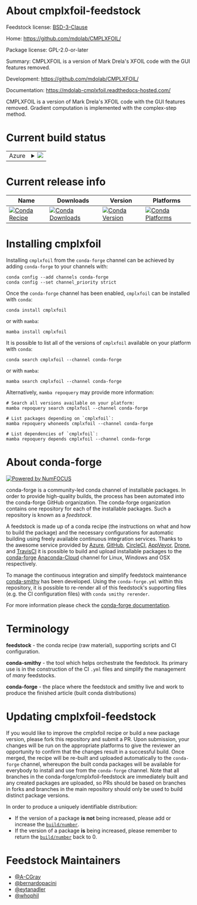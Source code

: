 About cmplxfoil-feedstock
=========================

Feedstock license: [BSD-3-Clause](https://github.com/conda-forge/cmplxfoil-feedstock/blob/main/LICENSE.txt)

Home: https://github.com/mdolab/CMPLXFOIL/

Package license: GPL-2.0-or-later

Summary: CMPLXFOIL is a version of Mark Drela's XFOIL code with the GUI features removed.

Development: https://github.com/mdolab/CMPLXFOIL/

Documentation: https://mdolab-cmplxfoil.readthedocs-hosted.com/

CMPLXFOIL is a version of Mark Drela's XFOIL code with the GUI features removed.
Gradient computation is implemented with the complex-step method.


Current build status
====================


<table>
    
  <tr>
    <td>Azure</td>
    <td>
      <details>
        <summary>
          <a href="https://dev.azure.com/conda-forge/feedstock-builds/_build/latest?definitionId=17666&branchName=main">
            <img src="https://dev.azure.com/conda-forge/feedstock-builds/_apis/build/status/cmplxfoil-feedstock?branchName=main">
          </a>
        </summary>
        <table>
          <thead><tr><th>Variant</th><th>Status</th></tr></thead>
          <tbody><tr>
              <td>linux_64_numpy1.22python3.10.____cpython</td>
              <td>
                <a href="https://dev.azure.com/conda-forge/feedstock-builds/_build/latest?definitionId=17666&branchName=main">
                  <img src="https://dev.azure.com/conda-forge/feedstock-builds/_apis/build/status/cmplxfoil-feedstock?branchName=main&jobName=linux&configuration=linux%20linux_64_numpy1.22python3.10.____cpython" alt="variant">
                </a>
              </td>
            </tr><tr>
              <td>linux_64_numpy1.22python3.8.____cpython</td>
              <td>
                <a href="https://dev.azure.com/conda-forge/feedstock-builds/_build/latest?definitionId=17666&branchName=main">
                  <img src="https://dev.azure.com/conda-forge/feedstock-builds/_apis/build/status/cmplxfoil-feedstock?branchName=main&jobName=linux&configuration=linux%20linux_64_numpy1.22python3.8.____cpython" alt="variant">
                </a>
              </td>
            </tr><tr>
              <td>linux_64_numpy1.22python3.9.____73_pypy</td>
              <td>
                <a href="https://dev.azure.com/conda-forge/feedstock-builds/_build/latest?definitionId=17666&branchName=main">
                  <img src="https://dev.azure.com/conda-forge/feedstock-builds/_apis/build/status/cmplxfoil-feedstock?branchName=main&jobName=linux&configuration=linux%20linux_64_numpy1.22python3.9.____73_pypy" alt="variant">
                </a>
              </td>
            </tr><tr>
              <td>linux_64_numpy1.22python3.9.____cpython</td>
              <td>
                <a href="https://dev.azure.com/conda-forge/feedstock-builds/_build/latest?definitionId=17666&branchName=main">
                  <img src="https://dev.azure.com/conda-forge/feedstock-builds/_apis/build/status/cmplxfoil-feedstock?branchName=main&jobName=linux&configuration=linux%20linux_64_numpy1.22python3.9.____cpython" alt="variant">
                </a>
              </td>
            </tr><tr>
              <td>linux_64_numpy1.23python3.11.____cpython</td>
              <td>
                <a href="https://dev.azure.com/conda-forge/feedstock-builds/_build/latest?definitionId=17666&branchName=main">
                  <img src="https://dev.azure.com/conda-forge/feedstock-builds/_apis/build/status/cmplxfoil-feedstock?branchName=main&jobName=linux&configuration=linux%20linux_64_numpy1.23python3.11.____cpython" alt="variant">
                </a>
              </td>
            </tr><tr>
              <td>linux_64_numpy1.26python3.12.____cpython</td>
              <td>
                <a href="https://dev.azure.com/conda-forge/feedstock-builds/_build/latest?definitionId=17666&branchName=main">
                  <img src="https://dev.azure.com/conda-forge/feedstock-builds/_apis/build/status/cmplxfoil-feedstock?branchName=main&jobName=linux&configuration=linux%20linux_64_numpy1.26python3.12.____cpython" alt="variant">
                </a>
              </td>
            </tr><tr>
              <td>osx_64_numpy1.22python3.10.____cpython</td>
              <td>
                <a href="https://dev.azure.com/conda-forge/feedstock-builds/_build/latest?definitionId=17666&branchName=main">
                  <img src="https://dev.azure.com/conda-forge/feedstock-builds/_apis/build/status/cmplxfoil-feedstock?branchName=main&jobName=osx&configuration=osx%20osx_64_numpy1.22python3.10.____cpython" alt="variant">
                </a>
              </td>
            </tr><tr>
              <td>osx_64_numpy1.22python3.8.____cpython</td>
              <td>
                <a href="https://dev.azure.com/conda-forge/feedstock-builds/_build/latest?definitionId=17666&branchName=main">
                  <img src="https://dev.azure.com/conda-forge/feedstock-builds/_apis/build/status/cmplxfoil-feedstock?branchName=main&jobName=osx&configuration=osx%20osx_64_numpy1.22python3.8.____cpython" alt="variant">
                </a>
              </td>
            </tr><tr>
              <td>osx_64_numpy1.22python3.9.____73_pypy</td>
              <td>
                <a href="https://dev.azure.com/conda-forge/feedstock-builds/_build/latest?definitionId=17666&branchName=main">
                  <img src="https://dev.azure.com/conda-forge/feedstock-builds/_apis/build/status/cmplxfoil-feedstock?branchName=main&jobName=osx&configuration=osx%20osx_64_numpy1.22python3.9.____73_pypy" alt="variant">
                </a>
              </td>
            </tr><tr>
              <td>osx_64_numpy1.22python3.9.____cpython</td>
              <td>
                <a href="https://dev.azure.com/conda-forge/feedstock-builds/_build/latest?definitionId=17666&branchName=main">
                  <img src="https://dev.azure.com/conda-forge/feedstock-builds/_apis/build/status/cmplxfoil-feedstock?branchName=main&jobName=osx&configuration=osx%20osx_64_numpy1.22python3.9.____cpython" alt="variant">
                </a>
              </td>
            </tr><tr>
              <td>osx_64_numpy1.23python3.11.____cpython</td>
              <td>
                <a href="https://dev.azure.com/conda-forge/feedstock-builds/_build/latest?definitionId=17666&branchName=main">
                  <img src="https://dev.azure.com/conda-forge/feedstock-builds/_apis/build/status/cmplxfoil-feedstock?branchName=main&jobName=osx&configuration=osx%20osx_64_numpy1.23python3.11.____cpython" alt="variant">
                </a>
              </td>
            </tr><tr>
              <td>osx_64_numpy1.26python3.12.____cpython</td>
              <td>
                <a href="https://dev.azure.com/conda-forge/feedstock-builds/_build/latest?definitionId=17666&branchName=main">
                  <img src="https://dev.azure.com/conda-forge/feedstock-builds/_apis/build/status/cmplxfoil-feedstock?branchName=main&jobName=osx&configuration=osx%20osx_64_numpy1.26python3.12.____cpython" alt="variant">
                </a>
              </td>
            </tr>
          </tbody>
        </table>
      </details>
    </td>
  </tr>
</table>

Current release info
====================

| Name | Downloads | Version | Platforms |
| --- | --- | --- | --- |
| [![Conda Recipe](https://img.shields.io/badge/recipe-cmplxfoil-green.svg)](https://anaconda.org/conda-forge/cmplxfoil) | [![Conda Downloads](https://img.shields.io/conda/dn/conda-forge/cmplxfoil.svg)](https://anaconda.org/conda-forge/cmplxfoil) | [![Conda Version](https://img.shields.io/conda/vn/conda-forge/cmplxfoil.svg)](https://anaconda.org/conda-forge/cmplxfoil) | [![Conda Platforms](https://img.shields.io/conda/pn/conda-forge/cmplxfoil.svg)](https://anaconda.org/conda-forge/cmplxfoil) |

Installing cmplxfoil
====================

Installing `cmplxfoil` from the `conda-forge` channel can be achieved by adding `conda-forge` to your channels with:

```
conda config --add channels conda-forge
conda config --set channel_priority strict
```

Once the `conda-forge` channel has been enabled, `cmplxfoil` can be installed with `conda`:

```
conda install cmplxfoil
```

or with `mamba`:

```
mamba install cmplxfoil
```

It is possible to list all of the versions of `cmplxfoil` available on your platform with `conda`:

```
conda search cmplxfoil --channel conda-forge
```

or with `mamba`:

```
mamba search cmplxfoil --channel conda-forge
```

Alternatively, `mamba repoquery` may provide more information:

```
# Search all versions available on your platform:
mamba repoquery search cmplxfoil --channel conda-forge

# List packages depending on `cmplxfoil`:
mamba repoquery whoneeds cmplxfoil --channel conda-forge

# List dependencies of `cmplxfoil`:
mamba repoquery depends cmplxfoil --channel conda-forge
```


About conda-forge
=================

[![Powered by
NumFOCUS](https://img.shields.io/badge/powered%20by-NumFOCUS-orange.svg?style=flat&colorA=E1523D&colorB=007D8A)](https://numfocus.org)

conda-forge is a community-led conda channel of installable packages.
In order to provide high-quality builds, the process has been automated into the
conda-forge GitHub organization. The conda-forge organization contains one repository
for each of the installable packages. Such a repository is known as a *feedstock*.

A feedstock is made up of a conda recipe (the instructions on what and how to build
the package) and the necessary configurations for automatic building using freely
available continuous integration services. Thanks to the awesome service provided by
[Azure](https://azure.microsoft.com/en-us/services/devops/), [GitHub](https://github.com/),
[CircleCI](https://circleci.com/), [AppVeyor](https://www.appveyor.com/),
[Drone](https://cloud.drone.io/welcome), and [TravisCI](https://travis-ci.com/)
it is possible to build and upload installable packages to the
[conda-forge](https://anaconda.org/conda-forge) [Anaconda-Cloud](https://anaconda.org/)
channel for Linux, Windows and OSX respectively.

To manage the continuous integration and simplify feedstock maintenance
[conda-smithy](https://github.com/conda-forge/conda-smithy) has been developed.
Using the ``conda-forge.yml`` within this repository, it is possible to re-render all of
this feedstock's supporting files (e.g. the CI configuration files) with ``conda smithy rerender``.

For more information please check the [conda-forge documentation](https://conda-forge.org/docs/).

Terminology
===========

**feedstock** - the conda recipe (raw material), supporting scripts and CI configuration.

**conda-smithy** - the tool which helps orchestrate the feedstock.
                   Its primary use is in the construction of the CI ``.yml`` files
                   and simplify the management of *many* feedstocks.

**conda-forge** - the place where the feedstock and smithy live and work to
                  produce the finished article (built conda distributions)


Updating cmplxfoil-feedstock
============================

If you would like to improve the cmplxfoil recipe or build a new
package version, please fork this repository and submit a PR. Upon submission,
your changes will be run on the appropriate platforms to give the reviewer an
opportunity to confirm that the changes result in a successful build. Once
merged, the recipe will be re-built and uploaded automatically to the
`conda-forge` channel, whereupon the built conda packages will be available for
everybody to install and use from the `conda-forge` channel.
Note that all branches in the conda-forge/cmplxfoil-feedstock are
immediately built and any created packages are uploaded, so PRs should be based
on branches in forks and branches in the main repository should only be used to
build distinct package versions.

In order to produce a uniquely identifiable distribution:
 * If the version of a package **is not** being increased, please add or increase
   the [``build/number``](https://docs.conda.io/projects/conda-build/en/latest/resources/define-metadata.html#build-number-and-string).
 * If the version of a package **is** being increased, please remember to return
   the [``build/number``](https://docs.conda.io/projects/conda-build/en/latest/resources/define-metadata.html#build-number-and-string)
   back to 0.

Feedstock Maintainers
=====================

* [@A-CGray](https://github.com/A-CGray/)
* [@bernardopacini](https://github.com/bernardopacini/)
* [@eytanadler](https://github.com/eytanadler/)
* [@whophil](https://github.com/whophil/)

